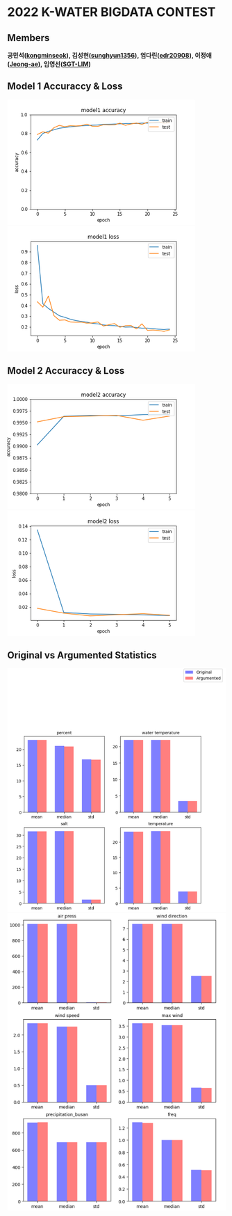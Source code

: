 # 2022 K-WATER BIGDATA CONTEST
## Members 
**공민석([kongminseok](https://github.com/kongminseok)), 김성현([sunghyun1356](https://github.com/sunghyun1356)), 엄다린([edr20908](https://github.com/edr20908)), 이정애([Jeong-ae](https://github.com/Jeong-ae)), 임영선([SGT-LIM](https://github.com/SGT-LIM))**

## Model 1 Accuraccy & Loss
<img src="./image/model1_accuracy.png">
<img src="./image/model1_loss.png">

## Model 2 Accuraccy & Loss
<img src="./image/model2_accuracy.png">
<img src="./image/model2_loss.png">


## Original vs Argumented Statistics
<img src="./image/o_vs_a_statistics_1.png">
<img src="./image/o_vs_a_statistics_2.png">
